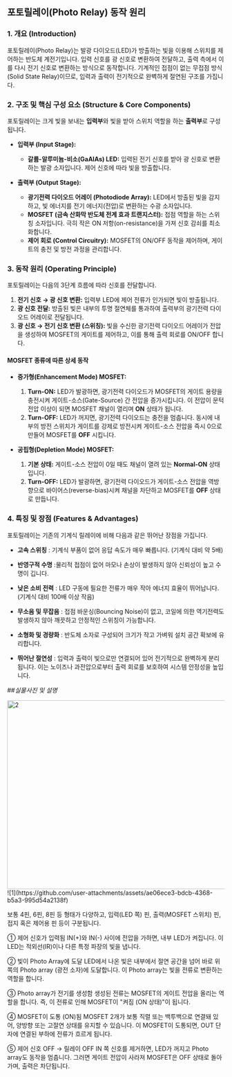 ## 포토릴레이(Photo Relay) 동작 원리


### 1. 개요 (Introduction)

포토릴레이(Photo Relay)는 발광 다이오드(LED)가 방출하는 빛을 이용해 스위치를 제어하는 반도체 계전기입니다. 입력 신호를 광 신호로 변환하여 전달하고, 출력 측에서 이를 다시 전기 신호로 변환하는 방식으로 동작합니다. 기계적인 접점이 없는 무접점 방식(Solid State Relay)이므로, 입력과 출력이 전기적으로 완벽하게 절연된 구조를 가집니다.

### 2. 구조 및 핵심 구성 요소 (Structure & Core Components)

포토릴레이는 크게 빛을 보내는 **입력부**와 빛을 받아 스위치 역할을 하는 **출력부**로 구성됩니다.

*   **입력부 (Input Stage):**
    *   **갈륨-알루미늄-비소(GaAlAs) LED:** 입력된 전기 신호를 받아 광 신호로 변환하는 발광 소자입니다. 제어 신호에 따라 빛을 방출합니다.

*   **출력부 (Output Stage):**
    *   **광기전력 다이오드 어레이 (Photodiode Array):** LED에서 방출된 빛을 감지하고, 빛 에너지를 전기 에너지(전압)로 변환하는 수광 소자입니다.
    *   **MOSFET (금속 산화막 반도체 전계 효과 트랜지스터):** 접점 역할을 하는 스위칭 소자입니다. 극히 작은 ON 저항(on-resistance)을 가져 신호 감쇠를 최소화합니다.
    *   **제어 회로 (Control Circuitry):** MOSFET의 ON/OFF 동작을 제어하며, 게이트의 충전 및 방전 과정을 관리합니다.

### 3. 동작 원리 (Operating Principle)

포토릴레이는 다음의 3단계 흐름에 따라 신호를 전달합니다.

1.  **전기 신호 → 광 신호 변환:** 입력부 LED에 제어 전류가 인가되면 빛이 방출됩니다.
2.  **광 신호 전달:** 방출된 빛은 내부의 투명 절연체를 통과하여 출력부의 광기전력 다이오드 어레이로 전달됩니다.
3.  **광 신호 → 전기 신호 변환 (스위칭):** 빛을 수신한 광기전력 다이오드 어레이가 전압을 생성하여 MOSFET의 게이트를 제어하고, 이를 통해 출력 회로를 ON/OFF 합니다.

#### MOSFET 종류에 따른 상세 동작

*   **증가형(Enhancement Mode) MOSFET:**
    1.  **Turn-ON:** LED가 발광하면, 광기전력 다이오드가 MOSFET의 게이트 용량을 충전시켜 게이트-소스(Gate-Source) 간 전압을 증가시킵니다. 이 전압이 문턱 전압 이상이 되면 MOSFET 채널이 열리며 **ON** 상태가 됩니다.
    2.  **Turn-OFF:** LED가 꺼지면, 광기전력 다이오드는 충전을 멈춥니다. 동시에 내부의 방전 스위치가 게이트를 강제로 방전시켜 게이트-소스 전압을 즉시 0으로 만들어 MOSFET를 **OFF** 시킵니다.

*   **공핍형(Depletion Mode) MOSFET:**
    1.  **기본 상태:** 게이트-소스 전압이 0일 때도 채널이 열려 있는 **Normal-ON** 상태입니다.
    2.  **Turn-OFF:** LED가 발광하면, 광기전력 다이오드가 게이트-소스 전압을 역방향으로 바이어스(reverse-bias)시켜 채널을 차단하고 MOSFET를 **OFF** 상태로 만듭니다.

### 4. 특징 및 장점 (Features & Advantages)

포토릴레이는 기존의 기계식 릴레이에 비해 다음과 같은 뛰어난 장점을 가집니다.

- **고속 스위칭** : 기계식 부품이 없어 응답 속도가 매우 빠릅니다. (기계식 대비 약 5배)

- **반영구적 수명** :물리적 접점이 없어 마모나 손상이 발생하지 않아 신뢰성이 높고 수명이 깁니다.

- **낮은 소비 전력** : LED 구동에 필요한 전류가 매우 작아 에너지 효율이 뛰어납니다. (기계식 대비 100배 이상 작음)

- **무소음 및 무잡음** : 접점 바운싱(Bouncing Noise)이 없고, 코일에 의한 역기전력도 발생하지 않아 깨끗하고 안정적인 스위칭이 가능합니다.

- **소형화 및 경량화** : 반도체 소자로 구성되어 크기가 작고 가벼워 설치 공간 확보에 유리합니다.

- **뛰어난 절연성** : 입력과 출력이 빛으로만 연결되어 있어 전기적으로 완벽하게 분리됩니다. 이는 노이즈나 과전압으로부터 출력 회로를 보호하여 시스템 안정성을 높입니다.




##*실물사진 및 설명*

<img width="582" height="436" alt="2" src="https://github.com/user-attachments/assets/81ea631a-8cac-4427-b950-362e257fa1d7" />
![1](https://github.com/user-attachments/assets/ae06ece3-bdcb-4368-b5a3-995d54a2138f)


보통 4핀, 6핀, 8핀 등 형태가 다양하고, 입력(LED 쪽) 핀, 출력(MOSFET 스위치) 핀, 접지 혹은 제어용 핀 등이 구분됩니다.

① 제어 신호가 입력됨
IN(+)와 IN(-) 사이에 전압을 가하면, 내부 LED가 켜집니다.
이 LED는 적외선(IR)이나 다른 특정 파장의 빛을 냅니다.

② 빛이 Photo Array에 도달
LED에서 나온 빛은 내부에서 절연 공간을 넘어 바로 위쪽의 Photo array (광전 소자)에 도달합니다.
이 Photo array는 빛을 전류로 변환하는 역할을 합니다.

③ Photo array가 전기를 생성함
생성된 전류는 MOSFET의 게이트 전압을 올리는 역할을 합니다.
즉, 이 전류로 인해 MOSFET이 "켜짐 (ON 상태)"이 됩니다.

④ MOSFET이 도통 (ON)됨
MOSFET 2개가 보통 직렬 또는 백투백으로 연결돼 있어,
양방향 또는 고절연 상태를 유지할 수 있습니다.
이 MOSFET이 도통되면, OUT 단자에 연결된 부하에 전류가 흐르게 됩니다.

⑤ 제어 신호 OFF → 릴레이 OFF
IN 쪽 신호를 제거하면, LED가 꺼지고 Photo array도 동작을 멈춥니다.
그러면 게이트 전압이 사라져 MOSFET은 OFF 상태로 돌아가며, 출력은 차단됩니다.
